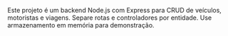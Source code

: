 <!-- Use this file to provide workspace-specific custom instructions to Copilot. For more details, visit https://code.visualstudio.com/docs/copilot/copilot-customization#_use-a-githubcopilotinstructionsmd-file -->

Este projeto é um backend Node.js com Express para CRUD de veículos, motoristas e viagens. Separe rotas e controladores por entidade. Use armazenamento em memória para demonstração.

